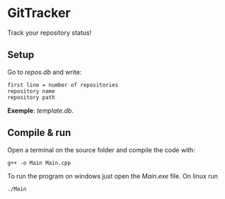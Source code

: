 # GitTracker

Track your repository status!


## Setup

Go to *repos.db* and write:

```	
first line = number of repositories
repository name
repository path
```

**Exemple**: *template.db*.

## Compile & run

Open a terminal on the source folder and compile the code with:

```
g++ -o Main Main.cpp
```

To run the program on windows just open the *Main.exe* file. On linux run

```
./Main
```
